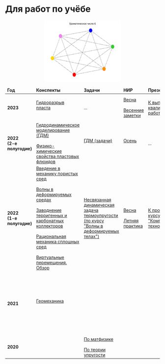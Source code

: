 # Для работ по учёбе

<center>
<img src="images/ChromaticNumber6.png" alt="Interesting Challenge" style="width:250px;height:200px">
</center>

<table>
  <thead>
    <tr>
      <td>
        <b>Год</b>
      </td>
      <td>
        <b>Конспекты</b>
      </td>
      <td>
        <b>Задачи</b>
      </td>
      <td>
        <b>НИР</b>
      </td>
      <td>
        <b>Презентации</b>
      </td>
      <td>
        <b>GitHub-проекты</b>
      </td>
    </tr>
  </thead>
  <tbody>
    <tr>
      <td>
        <b>2023</b>
      </td>
      <td>
        <a href="https://mualal.github.io/hydrofracturing/lectures-notes/main.pdf">Гидроразрыв пласта</a>
        <br><br>
      </td>
      <td>
        ...
      </td>
      <td>
        <a href="https://mualal.github.io/hydrofracturing/vkr/main.pdf">Весна</a>
        <br><br>
        <a href="https://mualal.github.io/hydrofracturing/vkr-notes/main.pdf">Весенние заметки</a>
      </td>
      <td>
        <a href="https://mualal.github.io/hydrofracturing/vkr-presentation/main.pdf">К выпускной квалификационной работе</a>
      </td>
      <td>
        <a href="https://github.com/mualal/ya-profi-preparation">Подготовка к олимпиаде по математическому моделированию и по робототехнике</a>
      </td>
    </tr>
    <tr>
      <td>
        <b>2022 <br> (2-e полугодие)</b>
      </td>
      <td>
        <a href="https://mualal.github.io/source/tex/reservoir-hydrodynamic-modelling-2022/main.pdf">Гидродинамическое моделирование (ГДМ)</a>
        <br><br>
        <a href="https://mualal.github.io/source/tex/phys-chem-fluids-properties-2022/main.pdf">Физико-химические свойства пластовых флюидов</a>
      </td>
      <td>
        <a href="https://mualal.github.io/source/tex/reservoir-hydrodynamic-modelling-2022/hdm_problems_solving/hdm_problems_solving_Muravtsev.pdf">ГДМ (задачи)</a>
        <br><br>
      </td>
      <td>
        <a href="https://mualal.github.io/source/research/autumn2022/main.pdf">Осень</a>
        <br><br>
      </td>
      <td>
        ...
      </td>
      <td>
        <a href="https://github.com/mualal/computer-vision-with-python">Изучение основ компьютерного зрения</a>
        <br><br>
        <a href="https://github.com/mualal/oil-gas-software-experiments">Эксперименты с нефтегазовым ПО</a>
      </td>
    </tr>
    <tr>
      <td>
        <b>2022 <br> (1-е полугодие)</b>
      </td>
      <td>
        <a href="https://mualal.github.io/source/tex/poromechanics/main.pdf">Введение в механику пористых сред</a>
        <br><br>
        <a href="https://mualal.github.io/source/tex/waves2022/lectures/main.pdf">Волны в деформируемых средах</a>
        <br><br>
        <a href="https://mualal.github.io/source/tex/hydrocarbons2022/main.pdf">Заводнение терригенных и карбонатных коллекторов</a>
        <br><br>
        <a href="https://mualal.github.io/source/tex/rational-mechanics2022/main.pdf">Рациональная механика сплошных сред</a>
        <br><br>
        <a href="https://mualal.github.io/source/tex/virtual-displacement/Muravtsev_Alexander_5040103_10401.pdf">Виртуальные перемещения. Обзор</a>
      </td>
      <td>
        <a href="https://mualal.github.io/source/tex/waves2022/main.pdf">Несвязанная динамическая
        задача термоупругости
        (по курсу "Волны в деформируемых
        телах")</a>
      </td>
      <td>
        <a href="https://mualal.github.io/source/research/spring2022/main.pdf">Весна</a>
        <br><br>
        <a href="https://mualal.github.io/source/research/summer2022/main.pdf">Летняя практика</a>
      </td>
      <td>
        <a href="https://mualal.github.io/source/python/sudoku/presentation/project_presentation.pdf">К проекту по курсу "Компьютерные технологии"</a>
      </td>
      <td>
        <a href="https://github.com/mualal/eclipse-inputs-parser">Парсер раздела SCHEDULE входных ECLIPSE-файлов</a>
        <br><br>
        <a href="https://github.com/mualal/algorithms-explorer">Алгоритмы</a>
        <br><br>
        <a href="https://github.com/mualal/notebooks-source">Эксперименты в Jupyter-тетрадях</a>
      </td>
    </tr>
    <tr>
      <td>
        <b>2021</b>
      </td>
      <td>
        <a href="https://mualal.github.io/source/tex/geomechanics2021/main.pdf">Геомеханика</a>
        <br><br>
      </td>
      <td>
      </td>
      <td>
      </td>
      <td>
      </td>
      <td>
        <a href="https://github.com/mualal/heart_sound">Приложение для анализа фонокардиограмм</a>
        <br><br>
        <a href="https://github.com/mualal/ml-experiments">Эксперименты по машинному обучению</a>
        <br><br>
        <a href="https://github.com/mualal/crystal-exploration">Исследование упругих и тепловых свойств кристаллов</a>
      </td>
    </tr>
    <tr>
      <td>
        <b>2020</b>
      </td>
      <td>
      </td>
      <td>
        <a href="https://mualal.github.io/source/tex/mathph2020/task1/main.pdf">По матфизике</a>
        <br><br>
        <a href="https://mualal.github.io/source/tex/telast2020/final-task/main.pdf">По теории упругости</a>
      </td>
      <td>
      </td>
      <td>
      </td>
      <td>
        <a href="https://github.com/mualal/source">Общий</a>
      </td>
    </tr>
  </tbody>
</table>
